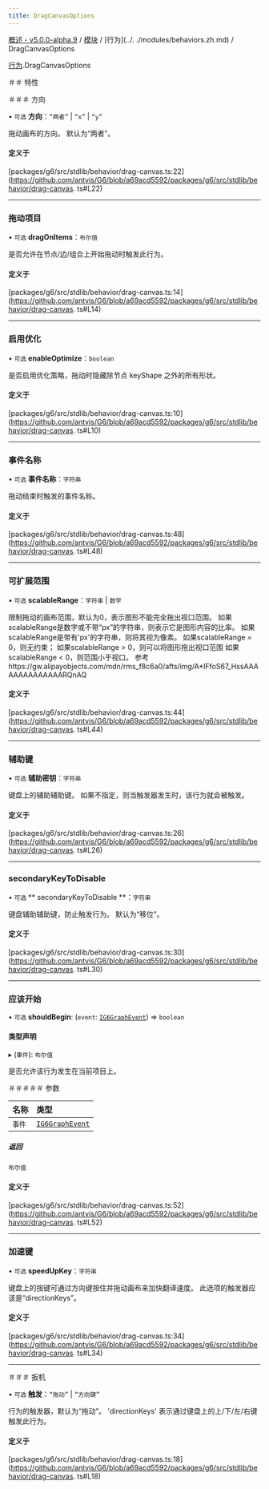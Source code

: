 ```yaml
---
title: DragCanvasOptions
---
```


[概述 - v5.0.0-alpha.9](../../README.zh.md) / [模块](../../modules.zh.md) / [行为](../. ./modules/behaviors.zh.md) / DragCanvasOptions 

 [行为](../../modules/behaviors.zh.md).DragCanvasOptions 

 ＃＃ 特性 

 ＃＃＃ 方向 

 • `可选` **方向**：``“两者”`` \| ``“x”`` \| ``“y”`` 

 拖动画布的方向。 默认为“两者”。 

 #### 定义于 

 [packages/g6/src/stdlib/behavior/drag-canvas.ts:22](https://github.com/antvis/G6/blob/a69acd5592/packages/g6/src/stdlib/behavior/drag-canvas. ts#L22) 

 ___ 

 ### 拖动项目 

 • `可选` **dragOnItems**：`布尔值` 

 是否允许在节点/边/组合上开始拖动时触发此行为。 

 #### 定义于 

 [packages/g6/src/stdlib/behavior/drag-canvas.ts:14](https://github.com/antvis/G6/blob/a69acd5592/packages/g6/src/stdlib/behavior/drag-canvas. ts#L14) 

 ___ 

 ### 启用优化 

 • `可选` **enableOptimize**：`boolean` 

 是否启用优化策略，拖动时隐藏除节点 keyShape 之外的所有形状。 

 #### 定义于 

 [packages/g6/src/stdlib/behavior/drag-canvas.ts:10](https://github.com/antvis/G6/blob/a69acd5592/packages/g6/src/stdlib/behavior/drag-canvas. ts#L10) 

 ___ 

 ### 事件名称 

 • `可选` **事件名称**：`字符串` 

 拖动结束时触发的事件名称。 

 #### 定义于 

 [packages/g6/src/stdlib/behavior/drag-canvas.ts:48](https://github.com/antvis/G6/blob/a69acd5592/packages/g6/src/stdlib/behavior/drag-canvas. ts#L48) 

 ___ 

 ### 可扩展范围 

 • `可选` **scalableRange**：`字符串` \| `数字` 

 限制拖动的画布范围，默认为0，表示图形不能完全拖出视口范围。 
 如果scalableRange是数字或不带“px”的字符串，则表示它是图形内容的比率。 
 如果scalableRange是带有'px'的字符串，则将其视为像素。 
 如果scalableRange = 0，则无约束； 
 如果scalableRange > 0，则可以将图形拖出视口范围 
 如果scalableRange < 0，则范围小于视口。 
 参考https://gw.alipayobjects.com/mdn/rms_f8c6a0/afts/img/A*IFfoS67_HssAAAAAAAAAAAAAARQnAQ 

 #### 定义于 

 [packages/g6/src/stdlib/behavior/drag-canvas.ts:44](https://github.com/antvis/G6/blob/a69acd5592/packages/g6/src/stdlib/behavior/drag-canvas. ts#L44) 

 ___ 

 ### 辅助键 

 • `可选` **辅助密钥**：`字符串` 

 键盘上的辅助辅助键。 如果不指定，则当触发器发生时，该行为就会被触发。 

 #### 定义于 

 [packages/g6/src/stdlib/behavior/drag-canvas.ts:26](https://github.com/antvis/G6/blob/a69acd5592/packages/g6/src/stdlib/behavior/drag-canvas. ts#L26) 

 ___ 

 ### secondaryKeyToDisable 

 • `可选` ** secondaryKeyToDisable **：`字符串` 

 键盘辅助辅助键，防止触发行为。 默认为“移位”。 

 #### 定义于 

 [packages/g6/src/stdlib/behavior/drag-canvas.ts:30](https://github.com/antvis/G6/blob/a69acd5592/packages/g6/src/stdlib/behavior/drag-canvas. ts#L30) 

 ___ 

 ### 应该开始 

 • `可选` **shouldBegin**: (`event`: [`IG6GraphEvent`](IG6GraphEvent.zh.md)) => `boolean` 

 #### 类型声明 

 ▸ (`事件`): `布尔值` 

 是否允许该行为发生在当前项目上。 

 ＃＃＃＃＃ 参数 

 | 名称 | 类型 | 
 | :------ | :------ | 
 | `事件` | [`IG6GraphEvent`](IG6GraphEvent.zh.md) | 

 ##### 返回 

 `布尔值` 

 #### 定义于 

 [packages/g6/src/stdlib/behavior/drag-canvas.ts:52](https://github.com/antvis/G6/blob/a69acd5592/packages/g6/src/stdlib/behavior/drag-canvas. ts#L52) 

 ___ 

 ### 加速键 

 • `可选` **speedUpKey**：`字符串` 

 键盘上的按键可通过方向键按住并拖动画布来加快翻译速度。 此选项的触发器应该是“directionKeys”。 

 #### 定义于 

 [packages/g6/src/stdlib/behavior/drag-canvas.ts:34](https://github.com/antvis/G6/blob/a69acd5592/packages/g6/src/stdlib/behavior/drag-canvas. ts#L34) 

 ___ 

 ＃＃＃ 扳机 

 • `可选` **触发**：``“拖动”`` \| ``“方向键”`` 

 行为的触发器，默认为“拖动”。 'directionKeys' 表示通过键盘上的上/下/左/右键触发此行为。 

 #### 定义于 

 [packages/g6/src/stdlib/behavior/drag-canvas.ts:18](https://github.com/antvis/G6/blob/a69acd5592/packages/g6/src/stdlib/behavior/drag-canvas. ts#L18)